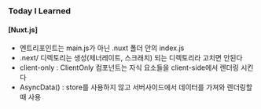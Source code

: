 ### Today I Learned
#### [Nuxt.js]
* 엔트리포인트는 main.js가 아닌 .nuxt 폴더 안의 index.js
* .next/ 디렉토리는 생성(제너레이트, 스크래치) 되는 디렉토리라 고치면 안된다
* client-only : ClientOnly 컴포넌트는 자식 요소들을 client-side에서 렌더링 시킨다
* AsyncData() : store를 사용하지 않고 서버사이드에서 데이터를 가져와 렌더링할 때 사용
